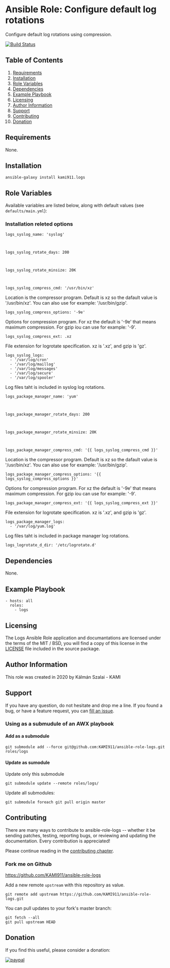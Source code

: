 # Ansible Role: Configure default log rotations

Configure default log rotations using compression.

[![Build Status](https://travis-ci.org/KAMI911/ansible-role-logs.svg?branch=master)](https://travis-ci.org/KAMI911/ansible-role-logs)

## Table of Contents

1. [Requirements][Requirements]
2. [Installation][Installation]
3. [Role Variables][Role Variables]
4. [Dependencies][Dependencies]
5. [Example Playbook][Example Playbook]
6. [Licensing][Licensing]
7. [Author Information][Author Information]
8. [Support][Support]
9. [Contributing][Contributing]
10. [Donation][Donation]

## Requirements

None.

## Installation

    ansible-galaxy install kami911.logs

## Role Variables

Available variables are listed below, along with default values (see `defaults/main.yml`):

### Installation releted options

    logs_syslog_name: 'syslog'



    logs_syslog_rotate_days: 200



    logs_syslog_rotate_minsize: 20K



    logs_syslog_compress_cmd: '/usr/bin/xz'

Location is the compressor program. Default is xz so the dafault value is '/usr/bin/xz'.
You can also use for example: '/usr/bin/gzip'.

    logs_syslog_compress_options: '-9e'

Options for compression program. For xz the default is '-9e' that means maximum compression.
For gzip íou can use for example: '-9'.

    logs_syslog_compress_ext: .xz

File extension for logrotate specification. xz is '.xz', and gzip is 'gz'.

    logs_syslog_logs:
      - '/var/log/cron'
      - '/var/log/maillog'
      - '/var/log/messages'
      - '/var/log/secure'
      - '/var/log/spooler'

Log files taht is included in syslog log rotations.

    logs_package_manager_name: 'yum'



    logs_package_manager_rotate_days: 200



    logs_package_manager_rotate_minsize: 20K



    logs_package_manager_compress_cmd: '{{ logs_syslog_compress_cmd }}'

Location is the compressor program. Default is xz so the dafault value is '/usr/bin/xz'.
You can also use for example: '/usr/bin/gzip'.

    logs_package_manager_compress_options: '{{ logs_syslog_compress_options }}'

Options for compression program. For xz the default is '-9e' that means maximum compression.
For gzip íou can use for example: '-9'.

    logs_package_manager_compress_ext: '{{ logs_syslog_compress_ext }}'

File extension for logrotate specification. xz is '.xz', and gzip is 'gz'.

    logs_package_manager_logs:
      - '/var/log/yum.log'

Log files taht is included in package manager log rotations.

    logs_logrotate_d_dir: '/etc/logrotate.d'

## Dependencies

None.

## Example Playbook

    - hosts: all
      roles:
        - logs

## Licensing

The Logs Ansible Role application and documantations are licensed under the terms of
the MIT / BSD, you will find a copy of this license in the
[LICENSE](LICENSE) file included in the source package.

## Author Information

This role was created in 2020 by Kálmán Szalai - KAMI

## Support

If you have any question, do not hesitate and drop me a line.
If you found a bug, or have a feature request, you can [fill an issue](https://github.com/KAMI911/ansible-role-logs/issues).

### Using as a submudule of an AWX playbook

#### Add as a submodule

```
git submodule add --force git@github.com:KAMI911/ansible-role-logs.git roles/logs
```

#### Update as sumodule

Update only this submodule

```
git submodule update --remote roles/logs/
```

Update all submodules:

```
git submodule foreach git pull origin master
```

## Contributing

There are many ways to contribute to ansible-role-logs -- whether it be sending patches,
testing, reporting bugs, or reviewing and updating the documentation. Every
contribution is appreciated!

Please continue reading in the [contributing chapter](CONTRIBUTING.md).

### Fork me on Github

https://github.com/KAMI911/ansible-role-logs

Add a new remote `upstream` with this repository as value.

```
git remote add upstream https://github.com/KAMI911/ansible-role-logs.git
```

You can pull updates to your fork's master branch:

```
git fetch --all
git pull upstream HEAD
```

## Donation

If you find this useful, please consider a donation:

[![paypal](https://www.paypalobjects.com/en_US/i/btn/btn_donateCC_LG.gif)](https://www.paypal.com/cgi-bin/webscr?cmd=_s-xclick&hosted_button_id=RLQZ58B26XSLA)

<!-- TOC URLs -->
[Requirements]: #requirements
[Installation]: #installation
[Role Variables]: #role_variables
[Dependencies]: #dependencies
[Example Playbook]: #example_playbook
[Licensing]: #licensing
[Author Information]: #author_information
[Support]: #support
[Contributing]: #contributing
[Donation]: #donation
